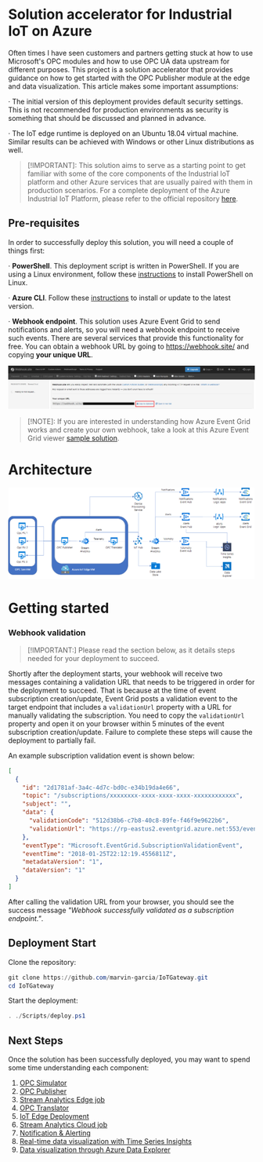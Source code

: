 # Solution accelerator for Industrial IoT on Azure

 

Often times I have seen customers and partners getting stuck at how to use Microsoft's OPC modules and how to use OPC UA data upstream for different purposes. This project is a solution accelerator that provides guidance on how to get started with the OPC Publisher module at the edge and data visualization. This article makes some important assumptions:

·     The initial version of this deployment provides default security settings. This is not recommended for production environments as security is something that should be discussed and planned in advance.

·     The IoT edge runtime is deployed on an Ubuntu 18.04 virtual machine. Similar results can be achieved with Windows or other Linux distributions as well.

 

> [!IMPORTANT]: This solution aims to serve as a starting point to get familiar with some of the core components of the Industrial IoT platform and other Azure services that are usually paired with them in production scenarios. For a complete deployment of the Azure Industrial IoT Platform, please refer to the official repository [here](https://github.com/azure/industrial-IoT/).

 

## Pre-requisites

In order to successfully deploy this solution, you will need a couple of things first:

·     **PowerShell**. This deployment script is written in PowerShell. If you are using a Linux environment, follow these [instructions](https://docs.microsoft.com/en-us/powershell/scripting/install/installing-powershell-core-on-linux?view=powershell-7) to install PowerShell on Linux.

·     **Azure CLI**. Follow these [instructions](https://docs.microsoft.com/en-us/cli/azure/install-azure-cli?view=azure-cli-latest) to install or update to the latest version.

·     **Webhook endpoint**. This solution uses Azure Event Grid to send notifications and alerts, so you will need a webhook endpoint to receive such events. There are several services that provide this functionality for free. You can obtain a webhook URL by going to https://webhook.site/ and copying **your unique URL**.

![webhook.site](https://raw.githubusercontent.com/marvin-garcia/IoTGateway/master/Images/WebhookSite.png)

 

> [!NOTE]: If you are interested in understanding how Azure Event Grid works and create your own webhook, take a look at this Azure Event Grid viewer [sample solution](https://github.com/Azure-Samples/azure-event-grid-viewer/tree/master/).

 

# Architecture

![Architecture reference](https://raw.githubusercontent.com/marvin-garcia/IoTGateway/master/Images/Architecture.png)

 

# Getting started



### Webhook validation

> [!IMPORTANT:] Please read the section below, as it details steps needed for your deployment to succeed.

Shortly after the deployment starts, your webhook will receive two messages containing a validation URL that needs to be triggered in order for the deployment to succeed. That is because at the time of event subscription creation/update, Event Grid posts a validation event to the target endpoint that includes a  `validationUrl` property with a URL for manually validating the subscription. You need to copy the `validationUrl` property and open it on your browser within 5 minutes of the event subscription creation/update. Failure to complete these steps will cause the deployment to partially fail.

An example subscription validation event is shown below:

```json
[
  {
    "id": "2d1781af-3a4c-4d7c-bd0c-e34b19da4e66",
    "topic": "/subscriptions/xxxxxxxx-xxxx-xxxx-xxxx-xxxxxxxxxxxx",
    "subject": "",
    "data": {
      "validationCode": "512d38b6-c7b8-40c8-89fe-f46f9e9622b6",
      "validationUrl": "https://rp-eastus2.eventgrid.azure.net:553/eventsubscriptions/estest/validate?id=512d38b6-c7b8-40c8-89fe-f46f9e9622b6&t=2018-04-26T20:30:54.4538837Z&apiVersion=2018-05-01-preview&token=1A1A1A1A"
    },
    "eventType": "Microsoft.EventGrid.SubscriptionValidationEvent",
    "eventTime": "2018-01-25T22:12:19.4556811Z",
    "metadataVersion": "1",
    "dataVersion": "1"
  }
]
```



After calling the validation URL from your browser, you should see the success message *"Webhook successfully validated as a subscription endpoint."*.



## Deployment Start

Clone the repository:

```powershell
git clone https://github.com/marvin-garcia/IoTGateway.git
cd IoTGateway
```

Start the deployment:

```powershell
. ./Scripts/deploy.ps1
```

 

## Next Steps

Once the solution has been successfully deployed, you may want to spend some time understanding each component:

1. [OPC Simulator](Docs/OpcSimulator.md)
2. [OPC Publisher](Docs/OpcPublisher.md)
3. [Stream Analytics Edge job](Docs/EdgeASA.md)
4. [OPC Translator](Docs/OpcTranslator.md)
5. [IoT Edge Deployment](Docs/IoTEdgeDeployment.md)
6. [Stream Analytics Cloud job](Docs/CloudASA.md)
7. [Notification & Alerting](Docs/Notification/Alerting.md)
8. [Real-time data visualization with Time Series Insights](Docs/TimeSeriesInsights.md)
9. [Data visualization through Azure Data Explorer](Docs/DataExplorer.md)

